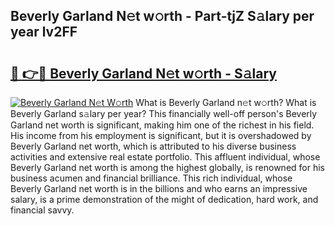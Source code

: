 ## Beverly Garland N𝚎t w𝚘rth - Part-tjZ S𝚊lary per year lv2FF

# <h2><a href="http://gc4mtx.nevu.top/?p=Beverly+Garland">🔗 👉🔴 Beverly Garland N𝚎t w𝚘rth - S𝚊lary</a></h2>

[![Beverly Garland N𝚎t W𝚘rth](https://i.imgur.com/Oavwk0R.jpeg)](http://gc4mtx.nevu.top/?p=Beverly+Garland)
What is Beverly Garland n𝚎t w𝚘rth? What is Beverly Garland s𝚊lary per year?
This financially well-off person's Beverly Garland net worth is significant, making him one of the richest in his field. His income from his employment is significant, but it is overshadowed by Beverly Garland net worth, which is attributed to his diverse business activities and extensive real estate portfolio. This affluent individual, whose Beverly Garland net worth is among the highest globally, is renowned for his business acumen and financial brilliance. This rich individual, whose Beverly Garland net worth is in the billions and who earns an impressive salary, is a prime demonstration of the might of dedication, hard work, and financial savvy.
